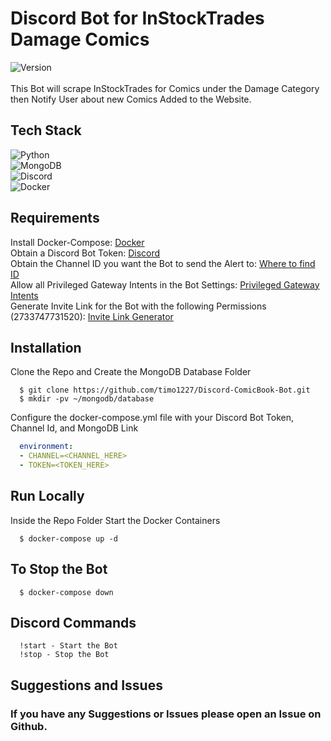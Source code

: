 # Discord Bot for InStockTrades Damage Comics

![Version](https://img.shields.io/badge/version-0.1-blue.svg?cacheSeconds=2592000)\
<br>
This Bot will scrape InStockTrades for Comics under the Damage Category
then Notify User about new Comics Added to the Website.

## Tech Stack

![Python](https://img.shields.io/badge/-Python-000000?style=flat&logo=python)\
![MongoDB](https://img.shields.io/badge/-MongoDB-000000?style=flat&logo=mongodb)\
![Discord](https://img.shields.io/badge/-Discord-000000?style=flat&logo=discord)\
![Docker](https://img.shields.io/badge/-Docker-000000?style=flat&logo=docker)

## Requirements

Install Docker-Compose: [Docker](https://docs.docker.com/compose/install/)\
Obtain a Discord Bot Token: [Discord](https://discord.com/developers/applications/)\
Obtain the Channel ID you want the Bot to send the Alert to: [Where to find ID](https://support.discord.com/hc/en-us/articles/206346498-Where-can-I-find-my-User-Server-Message-ID-)\
Allow all Privileged Gateway Intents in the Bot Settings: [Privileged Gateway Intents](https://discordpy.readthedocs.io/en/latest/intents.html)\
Generate Invite Link for the Bot with the following Permissions (2733747731520): [Invite Link Generator](https://discordapi.com/permissions.html)

## Installation

Clone the Repo and Create the MongoDB Database Folder

```shell
  $ git clone https://github.com/timo1227/Discord-ComicBook-Bot.git
  $ mkdir -pv ~/mongodb/database
```

Configure the docker-compose.yml file with your Discord Bot Token, Channel Id, and MongoDB Link

```docker-compose.yml
  environment:
  - CHANNEL=<CHANNEL_HERE>
  - TOKEN=<TOKEN_HERE>
```

## Run Locally

Inside the Repo Folder Start the Docker Containers

```shell
  $ docker-compose up -d
```

## To Stop the Bot

```shell
  $ docker-compose down
```

## Discord Commands

```discord
  !start - Start the Bot
  !stop - Stop the Bot
```

<!-- Once in watchlist the Bot will check every  Minutes for new Comics and send a Message to the Channel you configured. -->

## Suggestions and Issues

### If you have any Suggestions or Issues please open an Issue on Github.
